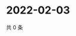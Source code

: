 # 2022-02-03

共 0 条

<!-- BEGIN WEIBO -->
<!-- 最后更新时间 Thu Feb 03 2022 16:17:11 GMT+0800 (China Standard Time) -->

<!-- END WEIBO -->
